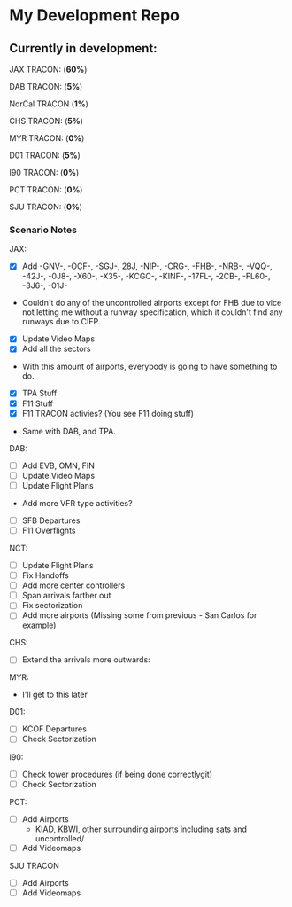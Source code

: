 # My Development Repo
## Currently in development:
JAX TRACON: (**60%**)

DAB TRACON: (**5%**)

NorCal TRACON (**1%**)

CHS TRACON: (**5%**)

MYR TRACON: (**0%**)

D01 TRACON: (**5%**)

I90 TRACON: (**0%**)

PCT TRACON: (**0%**)

SJU TRACON: (**0%**)

### Scenario Notes
JAX:
- [x] Add -GNV-, -OCF-, -SGJ-, 28J, -NIP-, -CRG-, -FHB-, -NRB-, -VQQ-, -42J-, -0J8-, -X60-, -X35-, -KCGC-, -KINF-, -17FL-, -2CB-, -FL60-, -3J6-, -01J-
 - Couldn't do any of the uncontrolled airports except for FHB due to vice not letting me without a runway specification, which it couldn't find any runways due to CIFP.
- [x] Update Video Maps
- [x] Add all the sectors
 - With this amount of airports, everybody is going to have something to do.
- [x] TPA Stuff
- [x] F11 Stuff
- [x] F11 TRACON activies? (You see F11 doing stuff)
 - Same with DAB, and TPA.

DAB:
 - [ ] Add EVB, OMN, FIN
 - [ ] Update Video Maps
 - [ ] Update Flight Plans
  - Add more VFR type activities?
 - [ ] SFB Departures
 - [ ] F11 Overflights

NCT:
- [ ] Update Flight Plans
- [ ] Fix Handoffs
- [ ] Add more center controllers
- [ ] Span arrivals farther out
- [ ] Fix sectorization
- [ ] Add more airports (Missing some from previous - San Carlos for example)

CHS:
- [ ] Extend the arrivals more outwards:

MYR:
- I'll get to this later

D01:
- [ ] KCOF Departures
- [ ] Check Sectorization

I90:
- [ ] Check tower procedures (if being done correctlygit)
- [ ] Check Sectorization

PCT:
- [ ] Add Airports
    - KIAD, KBWI, other surrounding airports including sats and uncontrolled/
- [ ] Add Videomaps

SJU TRACON
- [ ] Add Airports
- [ ] Add Videomaps
